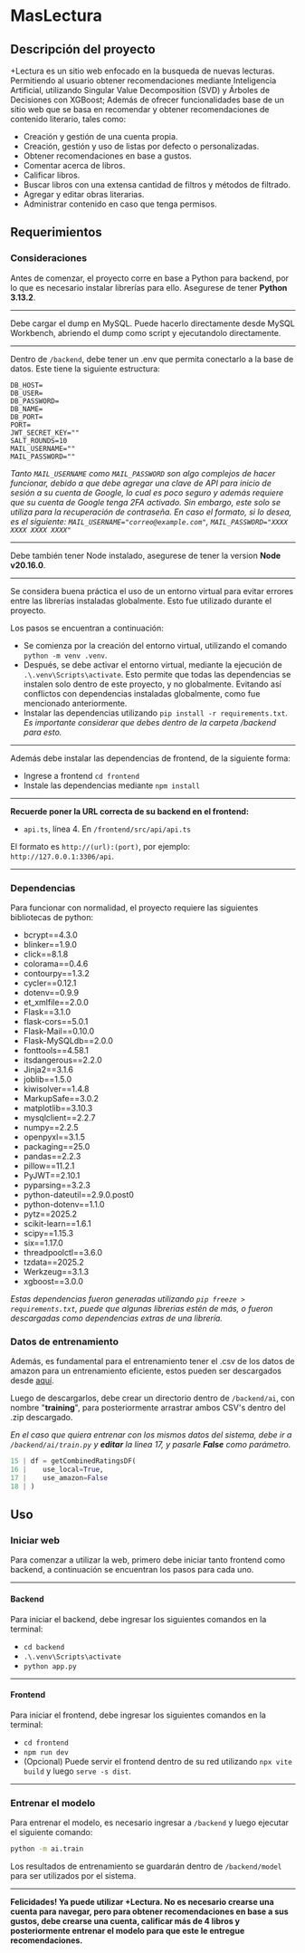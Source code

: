 # MasLectura

## Descripción del proyecto

+Lectura es un sitio web enfocado en la busqueda de nuevas lecturas. Permitiendo al usuario obtener recomendaciones mediante Inteligencia Artificial, utilizando Singular Value Decomposition (SVD) y Árboles de Decisiones con XGBoost; Además de ofrecer funcionalidades base de un sitio web que se basa en recomendar y obtener recomendaciones de contenido literario, tales como:

+ Creación y gestión de una cuenta propia.
+ Creación, gestión y uso de listas por defecto o personalizadas.
+ Obtener recomendaciones en base a gustos.
+ Comentar acerca de libros.
+ Calificar libros.
+ Buscar libros con una extensa cantidad de filtros y métodos de filtrado.
+ Agregar y editar obras literarias.
+ Administrar contenido en caso que tenga permisos.

## Requerimientos

### Consideraciones

Antes de comenzar, el proyecto corre en base a Python para backend, por lo que es necesario instalar librerías para ello. Asegurese de tener **Python 3.13.2**.

___

Debe cargar el dump en MySQL. Puede hacerlo directamente desde MySQL Workbench, abriendo el dump como script y ejecutandolo directamente.

___

Dentro de `/backend`, debe tener un .env que permita conectarlo a la base de datos. Este tiene la siguiente estructura:

```env
DB_HOST=
DB_USER=
DB_PASSWORD=
DB_NAME=
DB_PORT=
PORT=
JWT_SECRET_KEY=""
SALT_ROUNDS=10
MAIL_USERNAME=""
MAIL_PASSWORD=""
```

_Tanto `MAIL_USERNAME` como `MAIL_PASSWORD` son algo complejos de hacer funcionar, debido a que debe agregar una clave de API para inicio de sesión a su cuenta de Google, lo cual es poco seguro y además requiere que su cuenta de Google tenga 2FA activado. Sin embargo, este solo se utiliza para la recuperación de contraseña. En caso el formato, si lo desea, es el siguiente: `MAIL_USERNAME="correo@example.com"`, `MAIL_PASSWORD="XXXX XXXX XXXX XXXX"`_

___

Debe también tener Node instalado, asegurese de tener la version **Node v20.16.0**.

___

Se considera buena práctica el uso de un entorno virtual para evitar errores entre las librerías instaladas globalmente. Esto fue utilizado durante el proyecto.

Los pasos se encuentran a continuación:

+ Se comienza por la creación del entorno virtual, utilizando el comando `python -m venv .venv`.
+ Después, se debe activar el entorno virtual, mediante la ejecución de `.\.venv\Scripts\activate`. Esto permite que todas las dependencias se instalen solo dentro de este proyecto, y no globalmente. Evitando así conflictos con dependencias instaladas globalmente, como fue mencionado anteriormente.
+ Instalar las dependencias utilizando `pip install -r requirements.txt`. _Es importante considerar que debes dentro de la carpeta /backend para esto._

___

Además debe instalar las dependencias de frontend, de la siguiente forma:

+ Ingrese a frontend `cd frontend`
+ Instale las dependencias mediante `npm install`

___

**Recuerde poner la URL correcta de su backend en el frontend:**

+ `api.ts`, línea 4. En `/frontend/src/api/api.ts`

El formato es `http://(url):(port)`, por ejemplo: `http://127.0.0.1:3306/api`.

___

### Dependencias

Para funcionar con normalidad, el proyecto requiere las siguientes bibliotecas de python:

+ bcrypt==4.3.0
+ blinker==1.9.0
+ click==8.1.8
+ colorama==0.4.6
+ contourpy==1.3.2
+ cycler==0.12.1
+ dotenv==0.9.9
+ et_xmlfile==2.0.0
+ Flask==3.1.0
+ flask-cors==5.0.1
+ Flask-Mail==0.10.0
+ Flask-MySQLdb==2.0.0
+ fonttools==4.58.1
+ itsdangerous==2.2.0
+ Jinja2==3.1.6
+ joblib==1.5.0
+ kiwisolver==1.4.8
+ MarkupSafe==3.0.2
+ matplotlib==3.10.3
+ mysqlclient==2.2.7
+ numpy==2.2.5
+ openpyxl==3.1.5
+ packaging==25.0
+ pandas==2.2.3
+ pillow==11.2.1
+ PyJWT==2.10.1
+ pyparsing==3.2.3
+ python-dateutil==2.9.0.post0
+ python-dotenv==1.1.0
+ pytz==2025.2
+ scikit-learn==1.6.1
+ scipy==1.15.3
+ six==1.17.0
+ threadpoolctl==3.6.0
+ tzdata==2025.2
+ Werkzeug==3.1.3
+ xgboost==3.0.0

_Estas dependencias fueron generadas utilizando `pip freeze > requirements.txt`, puede que algunas librerias estén de más, o fueron descargadas como dependencias extras de una librería._

### Datos de entrenamiento

Además, es fundamental para el entrenamiento tener el .csv de los datos de amazon para un entrenamiento eficiente, estos pueden ser descargados desde [aquí](https://www.kaggle.com/datasets/mohamedbakhet/amazon-books-reviews).

Luego de descargarlos, debe crear un directorio dentro de `/backend/ai`, con nombre "**training**", para posteriormente arrastrar ambos CSV's dentro del .zip descargado.

_En el caso que quiera entrenar con los mismos datos del sistema, debe ir a `/backend/ai/train.py` y **editar** la línea 17, y pasarle **False** como parámetro._

```py
15 | df = getCombinedRatingsDF(
16 |    use_local=True,
17 |    use_amazon=False
18 | )
```

## Uso

### Iniciar web

Para comenzar a utilizar la web, primero debe iniciar tanto frontend como backend, a continuación se encuentran los pasos para cada uno.

___

#### Backend

Para iniciar el backend, debe ingresar los siguientes comandos en la terminal:

+ `cd backend`
+ `.\.venv\Scripts\activate`
+ `python app.py`

___

#### Frontend

Para iniciar el frontend, debe ingresar los siguientes comandos en la terminal:

+ `cd frontend`
+ `npm run dev`
+ (Opcional) Puede servir el frontend dentro de su red utilizando `npx vite build` y luego `serve -s dist`.

___

### Entrenar el modelo

Para entrenar el modelo, es necesario ingresar a `/backend` y luego ejecutar el siguiente comando:

```sh
python -m ai.train
```

Los resultados de entrenamiento se guardarán dentro de `/backend/model` para ser utilizados por el sistema.

___

**Felicidades! Ya puede utilizar +Lectura. No es necesario crearse una cuenta para navegar, pero para obtener recomendaciones en base a sus gustos, debe crearse una cuenta, calificar más de 4 libros y posteriormente entrenar el modelo para que este le entregue recomendaciones.**
